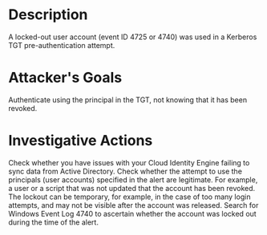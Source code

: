 # Description
A locked-out user account (event ID 4725 or 4740) was used in a Kerberos TGT pre-authentication attempt.
# Attacker's Goals
Authenticate using the principal in the TGT, not knowing that it has been revoked.
# Investigative Actions
Check whether you have issues with your Cloud Identity Engine failing to sync data from Active Directory.
Check whether the attempt to use the principals (user accounts) specified in the alert are legitimate. For example, a user or a script that was not updated that the account has been revoked.
The lockout can be temporary, for example, in the case of too many login attempts, and may not be visible after the account was released.
Search for Windows Event Log 4740 to ascertain whether the account was locked out during the time of the alert.
